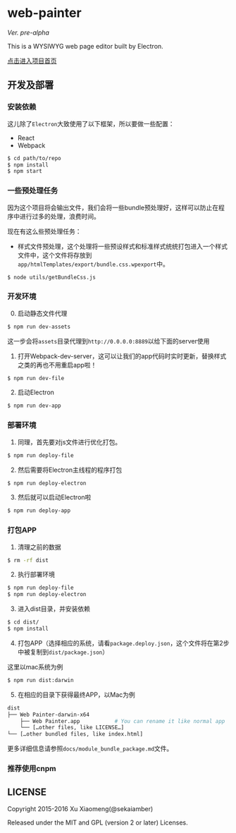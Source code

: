 # web-painter

*Ver. pre-alpha*

This is a WYSIWYG web page editor built by Electron.

[点击进入项目首页](https://sekaiamber.github.io/web-painter/)

## 开发及部署

### 安装依赖

这儿除了`Electron`大致使用了以下框架，所以要做一些配置：
* React
* Webpack

```bash
$ cd path/to/repo
$ npm install
$ npm start
```

### 一些预处理任务

因为这个项目将会输出文件，我们会将一些bundle预处理好，这样可以防止在程序中进行过多的处理，浪费时间。

现在有这么些预处理任务：
* 样式文件预处理，这个处理将一些预设样式和标准样式统统打包进入一个样式文件中，这个文件将存放到`app/htmlTemplates/export/bundle.css.wpexport`中。

```bash
$ node utils/getBundleCss.js
```

### 开发环境

0. 启动静态文件代理

```bash
$ npm run dev-assets
```

这一步会将`assets`目录代理到`http://0.0.0.0:8889`以给下面的server使用

1. 打开Webpack-dev-server，这可以让我们的app代码时实时更新，替换样式之类的再也不用重启app啦！

```bash
$ npm run dev-file
```

2. 启动Electron

```bash
$ npm run dev-app
```

### 部署环境

1. 同理，首先要对js文件进行优化打包。

```bash
$ npm run deploy-file
```

2. 然后需要将Electron主线程的程序打包

```bash
$ npm run deploy-electron
```

3. 然后就可以启动Electron啦

```bash
$ npm run deploy-app
```

### 打包APP

1. 清理之前的数据

```bash
$ rm -rf dist
```

2. 执行部署环境

```bash
$ npm run deploy-file
$ npm run deploy-electron
```

3. 进入dist目录，并安装依赖

```bash
$ cd dist/
$ npm install
```

4. 打包APP（选择相应的系统，请看`package.deploy.json`，这个文件将在第2步中被复制到`dist/package.json`）

这里以mac系统为例
```bash
$ npm run dist:darwin
```

5. 在相应的目录下获得最终APP，以Mac为例

```bash
dist
├── Web Painter-darwin-x64
    ├── Web Painter.app           # You can rename it like normal app
    └── […other files, like LICENSE…]
└── […other bundled files, like index.html]
```

更多详细信息请参照`docs/module_bundle_package.md`文件。

### 推荐使用cnpm

## LICENSE

Copyright 2015-2016 Xu Xiaomeng(@sekaiamber)

Released under the MIT and GPL (version 2 or later) Licenses.
